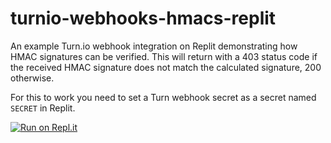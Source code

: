 # turnio-webhooks-hmacs-replit

An example Turn.io webhook integration on Replit demonstrating how HMAC signatures can be verified. This will return with a 403 status code if the received HMAC signature does not match the calculated signature, 200 otherwise.

For this to work you need to set a Turn webhook secret as a secret named `SECRET` in Replit.

[![Run on Repl.it](https://repl.it/badge/github/turnhub/turnio-webhooks-hmacs-replit)](https://repl.it/github/turnhub/turnio-webhooks-hmacs-replit)
